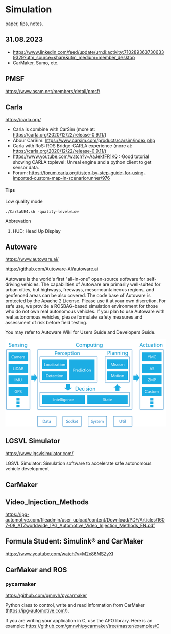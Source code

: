 # Simulation

paper, tips, notes.
## 31.08.2023
* https://www.linkedin.com/feed/update/urn:li:activity:7102893637306339329?utm_source=share&utm_medium=member_desktop
* CarMaker, Sumo, etc.

## PMSF

https://www.asam.net/members/detail/pmsf/

## Carla

https://carla.org/

* Carla is combine with CarSim (more at: https://carla.org/2020/12/22/release-0.9.11/)
* Abour CarSim: https://www.carsim.com/products/carsim/index.php
* Carla with RoS: ROS Bridge-CARLA experience (more at: https://carla.org/2020/12/22/release-0.9.11/)
* https://www.youtube.com/watch?v=AaJekfFR1KQ : Good tutorial showing CARLA toplevel: Unreal engine and a python client to get sensor data.
* Forum: https://forum.carla.org/t/step-by-step-guide-for-using-imported-custom-map-in-scenariorunner/976

#### Tips

Low quality mode
```shell
./CarlaUE4.sh -quality-level=Low
```
Abbrevation
1. HUD: Head Up Display

## Autoware

https://www.autoware.ai/

https://github.com/Autoware-AI/autoware.ai

Autoware is the world's first "all-in-one" open-source software for self-driving vehicles. The capabilities of Autoware are primarily well-suited for urban cities, but highways, freeways, mesomountaineous regions, and geofenced areas can be also covered. The code base of Autoware is protected by the Apache 2 License. Please use it at your own discretion. For safe use, we provide a ROSBAG-based simulation environment for those who do not own real autonomous vehicles. If you plan to use Autoware with real autonomous vehicles, please formulate safety measures and assessment of risk before field testing.

You may refer to Autoware Wiki for Users Guide and Developers Guide.

![Autoware blocks](https://raw.githubusercontent.com/Autoware-AI/autoware.ai/master/docs/images/autoware_overview.png)

## LGSVL Simulator

https://www.lgsvlsimulator.com/

LGSVL Simulator: Simulation software to accelerate safe autonomous vehicle development


## CarMaker

## Video_Injection_Methods
https://ipg-automotive.com/fileadmin/user_upload/content/Download/PDF/Articles/1607-08_ATZworldwide_IPG_Automotive_Video_Injection_Methods_EN.pdf

## Formula Student: Simulink® and CarMaker
https://www.youtube.com/watch?v=M2x86MSZyXI

## CarMaker and ROS

### pycarmaker

https://github.com/gmnvh/pycarmaker

Python class to control, write and read information from CarMaker (https://ipg-automotive.com/).

If you are writing your application in C, use the APO library. Here is an example: https://github.com/gmnvh/pycarmaker/tree/master/examples/C
